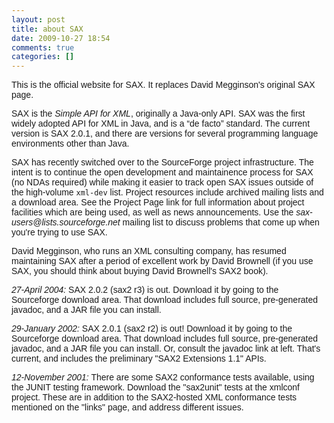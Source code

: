 ```yaml
---
layout: post
title: about SAX
date: 2009-10-27 18:54
comments: true
categories: []
---
```

<p><font style="FonT-FAMiLY: Arial">This is the official website
for SAX. It replaces David Megginson's original SAX
page.</font></p>
<p><font style="FonT-FAMiLY: Arial">SAX is the <em>Simple API for
XML</em>, originally a Java-only API. SAX was the first widely
adopted API for XML in Java, and is a “de facto” standard. The
current version is SAX 2.0.1, and there are versions for several
programming language environments other than Java.</font></p>
<p><font style="FonT-FAMiLY: Arial">SAX has recently switched over
to the SourceForge project infrastructure. The intent is to
continue the open development and maintainence process for SAX (no
NDAs required) while making it easier to track open SAX issues
outside of the high-volume <code>xml-dev</code> list. Project
resources include archived mailing lists and a download area. See
the Project Page link for full information about project facilities
which are being used, as well as news announcements. Use the
<em>sax-users@lists.sourceforge.net</em> mailing list to discuss
problems that come up when you're trying to use SAX.</font></p>
<p><font style="FonT-FAMiLY: Arial">David Megginson, who runs an
XML consulting company, has resumed maintaining SAX after a period
of excellent work by David Brownell (if you use SAX, you should
think about buying David Brownell's SAX2 book).</font></p>
<p><font style="FonT-FAMiLY: Arial"><em>27-April 2004:</em> SAX
2.0.2 (sax2 r3) is out. Download it by going to the Sourceforge
download area. That download includes full source, pre-generated
javadoc, and a JAR file you can install.</font></p>
<p><font style="FonT-FAMiLY: Arial"><em>29-January 2002:</em> SAX
2.0.1 (sax2 r2) is out! Download it by going to the Sourceforge
download area. That download includes full source, pre-generated
javadoc, and a JAR file you can install. Or, consult the javadoc
link at left. That's current, and includes the preliminary "SAX2
Extensions 1.1" APIs.</font></p>
<p><font style="FonT-FAMiLY: Arial"><em>12-November 2001:</em>
There are some SAX2 conformance tests available, using the JUNIT
testing framework. Download the "sax2unit" tests at the xmlconf
project. These are in addition to the SAX2-hosted XML conformance
tests mentioned on the "links" page, and address different
issues.</font></p>

